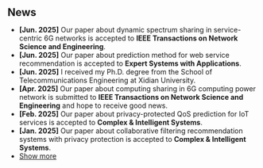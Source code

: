 <h2 style="margin: 60px 0px 10px;">News</h2>

<ul>
  <li><strong>[Jun. 2025]</strong> Our paper about dynamic spectrum sharing in service-centric 6G networks is accepted to <strong>IEEE Transactions on Network Science and Engineering</strong>.</li>
  <li><strong>[Jun. 2025]</strong> Our paper about prediction method for web service recommendation is accepted to <strong>Expert Systems with Applications</strong>.</li>
  <li><strong>[Jun. 2025]</strong> I received my Ph.D. degree from the School of Telecommunications Engineering at Xidian University. </li>
  <li><strong>[Apr. 2025]</strong> Our paper about computing sharing in 6G computing power network is submitted to <strong>IEEE Transactions on Network Science and Engineering</strong> and hope to receive good news.</li>
  <li><strong>[Feb. 2025]</strong> Our paper about privacy-protected QoS prediction for IoT services is accepted to <strong>Complex & Intelligent Systems</strong>.</li> 
  <li><strong>[Jan. 2025]</strong> Our paper about collaborative filtering recommendation systems with privacy protection is accepted to <strong>Complex & Intelligent Systems</strong>.</li>
  

<li> <a href="#" onclick="toggleVis(this); return false;">Show more</a> </li>
<div id="newsmore" style="display:none"> 
  <li><strong>[Nov. 2024]</strong> I receive the <strong>National Scholarship</strong>.</li>
  <li><strong>[Aug. 2024]</strong> Our paper about spectrum sharing in 6G networks is accepted to <strong>IEEE Wireless Communications</strong>.</li>
  <li><strong>[Jun. 2024]</strong> Our new work about communications and networks resources sharing in 6G is submitted to <strong>IEEE Transactions on Network Science and Engineering</strong> and hope to receive good news.</li>
  <li><strong>[Oct. 2023]</strong> Our paper about information sharing in 6G intelligent transportation systems is accepted to <strong>IEEE Internet of Things Journal</strong>.</li>
  <li><strong>[Jan. 2023]</strong> Our paper about information sharing in internet of vehicles is accepted to <strong>IEEE Transactions on Vehicular Technology</strong>.</li>
  <li><strong>[Aug. 2021]</strong> I become a Ph.D. student at the Xidian University.</li>
</div>

</ul>
